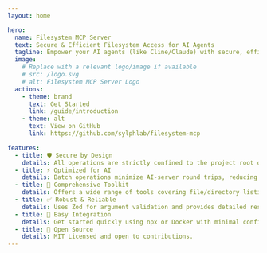 ```yaml
---
layout: home

hero:
  name: Filesystem MCP Server
  text: Secure & Efficient Filesystem Access for AI Agents
  tagline: Empower your AI agents (like Cline/Claude) with secure, efficient, and token-saving access to your project files via the Model Context Protocol.
  image:
    # Replace with a relevant logo/image if available
    # src: /logo.svg
    # alt: Filesystem MCP Server Logo
  actions:
    - theme: brand
      text: Get Started
      link: /guide/introduction
    - theme: alt
      text: View on GitHub
      link: https://github.com/sylphlab/filesystem-mcp

features:
  - title: 🛡️ Secure by Design
    details: All operations are strictly confined to the project root directory, preventing unauthorized access. Uses relative paths.
  - title: ⚡ Optimized for AI
    details: Batch operations minimize AI-server round trips, reducing token usage and latency compared to individual commands.
  - title: 🔧 Comprehensive Toolkit
    details: Offers a wide range of tools covering file/directory listing, reading, writing, editing, searching, moving, copying, and more.
  - title: ✅ Robust & Reliable
    details: Uses Zod for argument validation and provides detailed results for batch operations, indicating success or failure for each item.
  - title: 🚀 Easy Integration
    details: Get started quickly using npx or Docker with minimal configuration in your MCP host environment.
  - title: 🤝 Open Source
    details: MIT Licensed and open to contributions.
---
```

